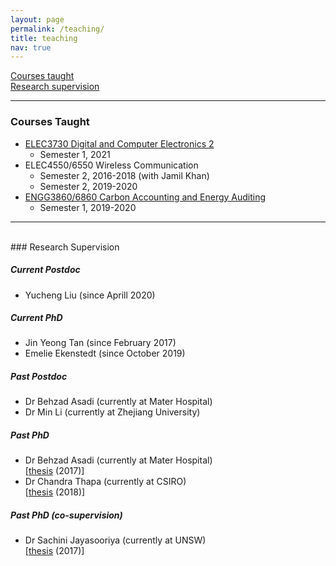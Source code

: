 ```yaml
---
layout: page
permalink: /teaching/
title: teaching
nav: true
---
```


[Courses taught](#courses-taught)  
[Research supervision](#research-supervision)

***

### Courses Taught

- [ELEC3730 Digital and Computer Electronics 2](https://www.newcastle.edu.au/course/ELEC3730)
   - Semester 1, 2021
- ELEC4550/6550 Wireless Communication
   - Semester 2, 2016-2018 (with Jamil Khan)
   - Semester 2, 2019-2020
- [ENGG3860/6860 Carbon Accounting and Energy Auditing](https://www.newcastle.edu.au/course/ENGG6860)
   - Semester 1, 2019-2020


***
<br>
### Research Supervision

##### Current Postdoc
- Yucheng Liu (since Aprill 2020)

##### Current PhD
- Jin Yeong Tan (since February 2017)
- Emelie Ekenstedt (since October 2019)

##### Past Postdoc
- Dr Behzad Asadi (currently at Mater Hospital)
- Dr Min Li (currently at Zhejiang University)

##### Past PhD
- Dr Behzad Asadi (currently at Mater Hospital)  
[[thesis](https://hdl.handle.net/1959.13/1333509) (2017)]
- Dr Chandra Thapa (currently at CSIRO)  
[[thesis](https://hdl.handle.net/1959.13/1388175) (2018)]

##### Past PhD (co-supervision)
- Dr Sachini Jayasooriya (currently at UNSW)  
[[thesis](https://hdl.handle.net/1959.13/1343092) (2017)] 